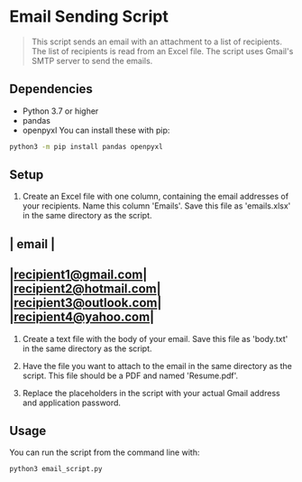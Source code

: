 # Email Sending Script
> This script sends an email with an attachment to a list of recipients. The list of recipients is read from an Excel file. The script uses Gmail's SMTP server to send the emails.

## Dependencies
 * Python 3.7 or higher
 * pandas
 * openpyxl
You can install these with pip:

```bash
python3 -m pip install pandas openpyxl
```

## Setup
1. Create an Excel file with one column, containing the email addresses of your recipients. Name this column 'Emails'. Save this file as 'emails.xlsx' in the same directory as the script.

| email |
---
|recipient1@gmail.com|
|recipient2@hotmail.com|
|recipient3@outlook.com|
|recipient4@yahoo.com|
---


1. Create a text file with the body of your email. Save this file as 'body.txt' in the same directory as the script.

1. Have the file you want to attach to the email in the same directory as the script. This file should be a PDF and named 'Resume.pdf'.

1. Replace the placeholders in the script with your actual Gmail address and application password.

## Usage
You can run the script from the command line with:

```bash
python3 email_script.py
```
